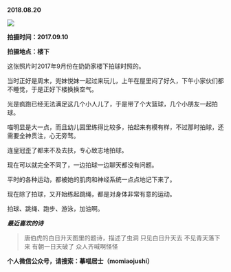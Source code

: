
          
            
**2018.08.20**



![](//upload-images.jianshu.io/upload_images/51001-9fdd72380e135c0d.jpg)




**拍摄时间：2017.09.10**

**拍摄地点：楼下**

这张照片时2017年9月份在奶奶家楼下拍球时照的。

当时正好是周末，兜妹悦妹一起过来玩儿，上午在屋里闷了好久，下午小家伙们都不睡觉，于是正好下楼换换空气。

光是疯跑已经无法满足这几个小人儿了，于是带了个大篮球，几个小朋友一起拍球。

喵明显是大一点，而且幼儿园里练得比较多，拍起来有模有样，不过那时拍球，还需要全神贯注，心无旁骛。

连皇冠歪了都来不及去扶，专心致志地拍球。

现在可以就完全不同了，一边拍球一边聊天都没有问题。

平时的各种运动，都被她的肌肉和神经系统一点点地记下来了。

现在除了拍球，又开始练起跳绳，都是对身体非常有意的运动。

拍球、跳绳、跑步、游泳，加油啊。


***最近喜欢的诗***
>唐伯虎的白日升天图里的题诗，描述了虫洞
只见白日升天去
不见青天落下来
有朝一日天破了
众人齐喊啊怪怪




**个人微信公众号，请搜索：摹喵居士（momiaojushi）**

          
        